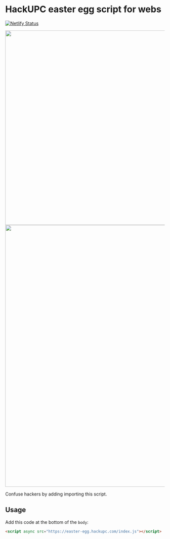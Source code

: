 # HackUPC easter egg script for webs

[![Netlify Status](https://api.netlify.com/api/v1/badges/fc5058a6-61a5-40c9-9598-d1b8636878ee/deploy-status)](https://app.netlify.com/sites/hackupc-easter-egg/deploys)

<p align="center">
  <img width="615" alt="" src="https://user-images.githubusercontent.com/12821361/157764642-baeb4311-fb6f-46f9-9e2d-fd8e1c1fbfb4.png">
  <img width="828" alt="" src="https://user-images.githubusercontent.com/12821361/157776242-c6203046-e007-4b04-94bf-a0c885a6b77e.png">

</p>

Confuse hackers by adding importing this script.

## Usage

Add this code at the bottom of the `body`:

```html
<script async src="https://easter-egg.hackupc.com/index.js"></script>
```

